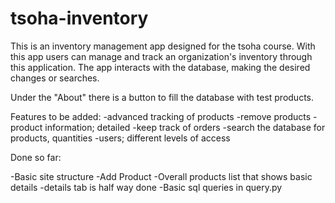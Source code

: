 # tsoha-inventory

This is an inventory management app designed for the tsoha course. With this app users can manage and track an organization's inventory through this application. The app interacts with the database, making the desired changes or searches.

Under the "About" there is a button to fill the database with test products.

Features to be added:
-advanced tracking of products
-remove products
-product information; detailed
-keep track of orders
-search the database for products, quantities
-users; different levels of access


Done so far:

-Basic site structure
-Add Product 
-Overall products list that shows basic details
-details tab is half way done
-Basic sql queries in query.py
